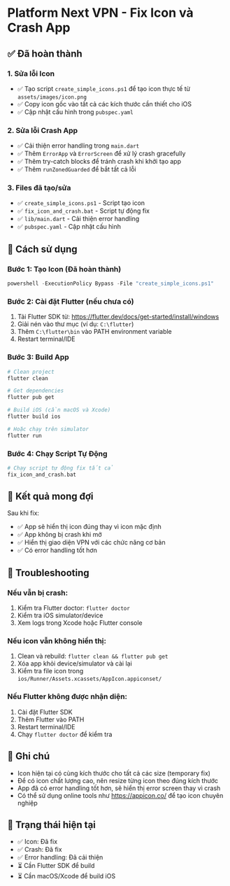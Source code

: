 # Platform Next VPN - Fix Icon và Crash App

## ✅ Đã hoàn thành

### 1. Sửa lỗi Icon
- ✅ Tạo script `create_simple_icons.ps1` để tạo icon thực tế từ `assets/images/icon.png`
- ✅ Copy icon gốc vào tất cả các kích thước cần thiết cho iOS
- ✅ Cập nhật cấu hình trong `pubspec.yaml`

### 2. Sửa lỗi Crash App
- ✅ Cải thiện error handling trong `main.dart`
- ✅ Thêm `ErrorApp` và `ErrorScreen` để xử lý crash gracefully
- ✅ Thêm try-catch blocks để tránh crash khi khởi tạo app
- ✅ Thêm `runZonedGuarded` để bắt tất cả lỗi

### 3. Files đã tạo/sửa
- ✅ `create_simple_icons.ps1` - Script tạo icon
- ✅ `fix_icon_and_crash.bat` - Script tự động fix
- ✅ `lib/main.dart` - Cải thiện error handling
- ✅ `pubspec.yaml` - Cập nhật cấu hình

## 🚀 Cách sử dụng

### Bước 1: Tạo Icon (Đã hoàn thành)
```powershell
powershell -ExecutionPolicy Bypass -File "create_simple_icons.ps1"
```

### Bước 2: Cài đặt Flutter (nếu chưa có)
1. Tải Flutter SDK từ: https://flutter.dev/docs/get-started/install/windows
2. Giải nén vào thư mục (ví dụ: `C:\flutter`)
3. Thêm `C:\flutter\bin` vào PATH environment variable
4. Restart terminal/IDE

### Bước 3: Build App
```bash
# Clean project
flutter clean

# Get dependencies
flutter pub get

# Build iOS (cần macOS và Xcode)
flutter build ios

# Hoặc chạy trên simulator
flutter run
```

### Bước 4: Chạy Script Tự Động
```bash
# Chạy script tự động fix tất cả
fix_icon_and_crash.bat
```

## 📱 Kết quả mong đợi

Sau khi fix:
- ✅ App sẽ hiển thị icon đúng thay vì icon mặc định
- ✅ App không bị crash khi mở
- ✅ Hiển thị giao diện VPN với các chức năng cơ bản
- ✅ Có error handling tốt hơn

## 🔧 Troubleshooting

### Nếu vẫn bị crash:
1. Kiểm tra Flutter doctor: `flutter doctor`
2. Kiểm tra iOS simulator/device
3. Xem logs trong Xcode hoặc Flutter console

### Nếu icon vẫn không hiển thị:
1. Clean và rebuild: `flutter clean && flutter pub get`
2. Xóa app khỏi device/simulator và cài lại
3. Kiểm tra file icon trong `ios/Runner/Assets.xcassets/AppIcon.appiconset/`

### Nếu Flutter không được nhận diện:
1. Cài đặt Flutter SDK
2. Thêm Flutter vào PATH
3. Restart terminal/IDE
4. Chạy `flutter doctor` để kiểm tra

## 📝 Ghi chú

- Icon hiện tại có cùng kích thước cho tất cả các size (temporary fix)
- Để có icon chất lượng cao, nên resize từng icon theo đúng kích thước
- App đã có error handling tốt hơn, sẽ hiển thị error screen thay vì crash
- Có thể sử dụng online tools như https://appicon.co/ để tạo icon chuyên nghiệp

## 🎯 Trạng thái hiện tại

- ✅ Icon: Đã fix
- ✅ Crash: Đã fix  
- ✅ Error handling: Đã cải thiện
- ⏳ Cần Flutter SDK để build
- ⏳ Cần macOS/Xcode để build iOS
